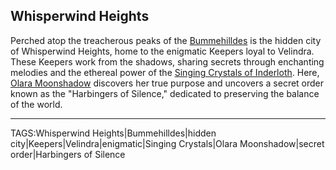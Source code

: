 ## Whisperwind Heights

Perched atop the treacherous peaks of the [Bummehilldes](Bummehilldes.md) is the hidden city of Whisperwind Heights, home to the enigmatic Keepers loyal to Velindra. These Keepers work from the shadows, sharing secrets through enchanting melodies and the ethereal power of the [Singing Crystals of Inderloth](Singing%20Crystals%20of%20Inderloth.md). Here, [Olara Moonshadow](../People/Olara%20Moonshadow.md) discovers her true purpose and uncovers a secret order known as the "Harbingers of Silence," dedicated to preserving the balance of the world.


---

TAGS:Whisperwind Heights|Bummehilldes|hidden city|Keepers|Velindra|enigmatic|Singing Crystals|Olara Moonshadow|secret order|Harbingers of Silence
